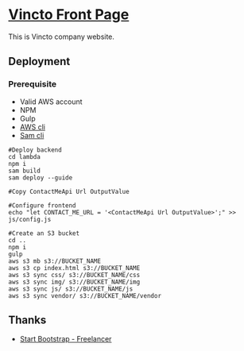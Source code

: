 # [Vincto Front Page](https://startbootstrap.com/template-overviews/freelancer/)

This is Vincto company website.

## Deployment

### Prerequisite

- Valid AWS account
- NPM
- Gulp
- [AWS cli](https://aws.amazon.com/cli/)
- [Sam cli](https://docs.aws.amazon.com/serverless-application-model/latest/developerguide/serverless-sam-cli-install.html)

```
#Deploy backend
cd lambda
npm i
sam build
sam deploy --guide

#Copy ContactMeApi Url OutputValue

#Configure frontend
echo "let CONTACT_ME_URL = '<ContactMeApi Url OutputValue>';" >> js/config.js

#Create an S3 bucket
cd ..
npm i
gulp
aws s3 mb s3://BUCKET_NAME
aws s3 cp index.html s3://BUCKET_NAME
aws s3 sync css/ s3://BUCKET_NAME/css
aws s3 sync img/ s3://BUCKET_NAME/img
aws s3 sync js/ s3://BUCKET_NAME/js
aws s3 sync vendor/ s3://BUCKET_NAME/vendor
```

## Thanks

- [Start Bootstrap - Freelancer](https://startbootstrap.com/template-overviews/freelancer/)
